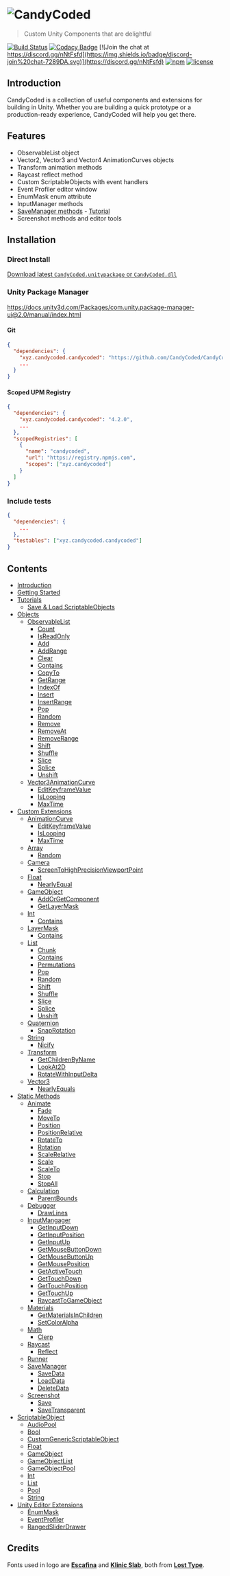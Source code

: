 # ![CandyCoded](logo.png)

> Custom Unity Components that are delightful

[![Build Status](https://travis-ci.org/CandyCoded/CandyCoded.svg?branch=master)](https://travis-ci.org/CandyCoded/CandyCoded)
[![Codacy Badge](https://api.codacy.com/project/badge/Grade/b0c24c2b49e2430b9ce42e2ba07e83ee)](https://www.codacy.com/app/CandyCoded/CandyCoded?utm_source=github.com&utm_medium=referral&utm_content=CandyCoded/CandyCoded&utm_campaign=Badge_Grade)
[![Join the chat at https://discord.gg/nNtFsfd](https://img.shields.io/badge/discord-join%20chat-7289DA.svg)](https://discord.gg/nNtFsfd)
[![npm](https://img.shields.io/npm/v/xyz.candycoded.candycoded)](https://www.npmjs.com/package/xyz.candycoded.candycoded)
[![license](https://img.shields.io/npm/l/xyz.candycoded.candycoded)](https://github.com/CandyCoded/CandyCoded/blob/master/LICENSE)

## Introduction

CandyCoded is a collection of useful components and extensions for building in Unity. Whether you are building a quick prototype or a production-ready experience, CandyCoded will help you get there.

## Features

- ObservableList object
- Vector2, Vector3 and Vector4 AnimationCurves objects
- Transform animation methods
- Raycast reflect method
- Custom ScriptableObjects with event handlers
- Event Profiler editor window
- EnumMask enum attribute
- InputManager methods
- [SaveManager methods](Documentation/3.%20Static%20Methods/SaveManager.md) - [Tutorial](Documentation/6.%20Tutorials/Save%20&%20Load%20ScriptableObjects/README.md)
- Screenshot methods and editor tools

## Installation

### Direct Install

[Download latest `CandyCoded.unitypackage` or `CandyCoded.dll`](https://github.com/CandyCoded/CandyCoded/releases)

### Unity Package Manager

<https://docs.unity3d.com/Packages/com.unity.package-manager-ui@2.0/manual/index.html>

#### Git

```json
{
  "dependencies": {
    "xyz.candycoded.candycoded": "https://github.com/CandyCoded/CandyCoded.git#v4.2.0",
    ...
  }
}
```

#### Scoped UPM Registry

```json
{
  "dependencies": {
    "xyz.candycoded.candycoded": "4.2.0",
    ...
  },
  "scopedRegistries": [
    {
      "name": "candycoded",
      "url": "https://registry.npmjs.com",
      "scopes": ["xyz.candycoded"]
    }
  ]
}
```

### Include tests

```json
{
  "dependencies": {
    ...
  },
  "testables": ["xyz.candycoded.candycoded"]
}
```

## Contents

- [Introduction](Documentation/Introduction.md)
- [Getting Started](Documentation/Getting%20Started.md)
- [Tutorials](Documentation/6.%20Tutorials/README.md)
  - [Save & Load ScriptableObjects](Documentation/6.%20Tutorials/Save%20&%20Load%20ScriptableObjects/README.md)
- [Objects](Documentation/1.%20Objects/)
  - [ObservableList](Documentation/1.%20Objects/ObservableList.md)
    - [Count](Documentation/1.%20Objects/ObservableList.md#count)
    - [IsReadOnly](Documentation/1.%20Objects/ObservableList.md#isreadonly)
    - [Add](Documentation/1.%20Objects/ObservableList.md#add)
    - [AddRange](Documentation/1.%20Objects/ObservableList.md#addrange)
    - [Clear](Documentation/1.%20Objects/ObservableList.md#clear)
    - [Contains](Documentation/1.%20Objects/ObservableList.md#contains)
    - [CopyTo](Documentation/1.%20Objects/ObservableList.md#copyto)
    - [GetRange](Documentation/1.%20Objects/ObservableList.md#getrange)
    - [IndexOf](Documentation/1.%20Objects/ObservableList.md#indexof)
    - [Insert](Documentation/1.%20Objects/ObservableList.md#insert)
    - [InsertRange](Documentation/1.%20Objects/ObservableList.md#insertrange)
    - [Pop](Documentation/1.%20Objects/ObservableList.md#pop)
    - [Random](Documentation/1.%20Objects/ObservableList.md#random)
    - [Remove](Documentation/1.%20Objects/ObservableList.md#remove)
    - [RemoveAt](Documentation/1.%20Objects/ObservableList.md#removeat)
    - [RemoveRange](Documentation/1.%20Objects/ObservableList.md#removerange)
    - [Shift](Documentation/1.%20Objects/ObservableList.md#shift)
    - [Shuffle](Documentation/1.%20Objects/ObservableList.md#shuffle)
    - [Slice](Documentation/1.%20Objects/ObservableList.md#slice)
    - [Splice](Documentation/1.%20Objects/ObservableList.md#splice)
    - [Unshift](Documentation/1.%20Objects/ObservableList.md#unshift)
  - [Vector3AnimationCurve](Documentation/1.%20Objects/Vector3AnimationCurve.md)
    - [EditKeyframeValue](Documentation/1.%20Objects/Vector3AnimationCurve.md#editkeyframevalue)
    - [IsLooping](Documentation/1.%20Objects/Vector3AnimationCurve.md#islooping)
    - [MaxTime](Documentation/1.%20Objects/Vector3AnimationCurve.md#maxtime)
- [Custom Extensions](Documentation/2.%20Custom%20Extensions/)
  - [AnimationCurve](Documentation/2.%20Custom%20Extensions/AnimationCurve.md)
    - [EditKeyframeValue](Documentation/2.%20Custom%20Extensions/AnimationCurve.md#editkeyframevalue)
    - [IsLooping](Documentation/2.%20Custom%20Extensions/AnimationCurve.md#islooping)
    - [MaxTime](Documentation/2.%20Custom%20Extensions/AnimationCurve.md#maxtime)
  - [Array](Documentation/2.%20Custom%20Extensions/Array.md)
    - [Random](Documentation/2.%20Custom%20Extensions/Array.md#random)
  - [Camera](Documentation/2.%20Custom%20Extensions/Camera.md)
    - [ScreenToHighPrecisionViewportPoint](Documentation/2.%20Custom%20Extensions/Camera.md#screentohighprecisionviewportpoint)
  - [Float](Documentation/2.%20Custom%20Extensions/Float.md)
    - [NearlyEqual](Documentation/2.%20Custom%20Extensions/Float.md#nearlyequal)
  - [GameObject](Documentation/2.%20Custom%20Extensions/GameObject.md)
    - [AddOrGetComponent](Documentation/2.%20Custom%20Extensions/GameObject.md#addorgetcomponent)
    - [GetLayerMask](Documentation/2.%20Custom%20Extensions/GameObject.md#getlayermask)
  - [Int](Documentation/2.%20Custom%20Extensions/Int.md)
    - [Contains](Documentation/2.%20Custom%20Extensions/Int.md#contains)
  - [LayerMask](Documentation/2.%20Custom%20Extensions/LayerMask.md)
    - [Contains](Documentation/2.%20Custom%20Extensions/LayerMask.md#contains)
  - [List](Documentation/2.%20Custom%20Extensions/List.md)
    - [Chunk](Documentation/2.%20Custom%20Extensions/List.md#chunk)
    - [Contains](Documentation/2.%20Custom%20Extensions/List.md#contains)
    - [Permutations](Documentation/2.%20Custom%20Extensions/List.md#permutations)
    - [Pop](Documentation/2.%20Custom%20Extensions/List.md#pop)
    - [Random](Documentation/2.%20Custom%20Extensions/List.md#random)
    - [Shift](Documentation/2.%20Custom%20Extensions/List.md#shift)
    - [Shuffle](Documentation/2.%20Custom%20Extensions/List.md#shuffle)
    - [Slice](Documentation/2.%20Custom%20Extensions/List.md#slice)
    - [Splice](Documentation/2.%20Custom%20Extensions/List.md#splice)
    - [Unshift](Documentation/2.%20Custom%20Extensions/List.md#unshift)
  - [Quaternion](Documentation/2.%20Custom%20Extensions/Quaternion.md)
    - [SnapRotation](Documentation/2.%20Custom%20Extensions/Quaternion.md#snaprotation)
  - [String](Documentation/2.%20Custom%20Extensions/String.md)
    - [Nicify](Documentation/2.%20Custom%20Extensions/String.md#nicify)
  - [Transform](Documentation/2.%20Custom%20Extensions/Transform.md)
    - [GetChildrenByName](Documentation/2.%20Custom%20Extensions/Transform.md#getchildrenbyname)
    - [LookAt2D](Documentation/2.%20Custom%20Extensions/Transform.md#lookat2d)
    - [RotateWithInputDelta](Documentation/2.%20Custom%20Extensions/Transform.md#rotatewithinputdelta)
  - [Vector3](Documentation/2.%20Custom%20Extensions/Vector3.md)
    - [NearlyEquals](Documentation/2.%20Custom%20Extensions/Vector3.md#nearlyequals)
- [Static Methods](Documentation/3.%20Static%20Methods/)
  - [Animate](Documentation/3.%20Static%20Methods/Animate.md)
    - [Fade](Documentation/3.%20Static%20Methods/Animate.md#fade)
    - [MoveTo](Documentation/3.%20Static%20Methods/Animate.md#moveto)
    - [Position](Documentation/3.%20Static%20Methods/Animate.md#position)
    - [PositionRelative](Documentation/3.%20Static%20Methods/Animate.md#positionrelative)
    - [RotateTo](Documentation/3.%20Static%20Methods/Animate.md#rotateto)
    - [Rotation](Documentation/3.%20Static%20Methods/Animate.md#rotation)
    - [ScaleRelative](Documentation/3.%20Static%20Methods/Animate.md#scalerelative)
    - [Scale](Documentation/3.%20Static%20Methods/Animate.md#scale)
    - [ScaleTo](Documentation/3.%20Static%20Methods/Animate.md#scaleto)
    - [Stop](Documentation/3.%20Static%20Methods/Animate.md#stop)
    - [StopAll](Documentation/3.%20Static%20Methods/Animate.md#stopall)
  - [Calculation](Documentation/3.%20Static%20Methods/Calculation.md)
    - [ParentBounds](Documentation/3.%20Static%20Methods/Calculation.md#parentbounds)
  - [Debugger](Documentation/3.%20Static%20Methods/Debugger.md)
    - [DrawLines](Documentation/3.%20Static%20Methods/Debugger.md#drawlines)
  - [InputMangager](Documentation/3.%20Static%20Methods/InputMangager.md)
    - [GetInputDown](Documentation/3.%20Static%20Methods/InputMangager.md#getinputdown)
    - [GetInputPosition](Documentation/3.%20Static%20Methods/InputMangager.md#getinputposition)
    - [GetInputUp](Documentation/3.%20Static%20Methods/InputMangager.md#getinputup)
    - [GetMouseButtonDown](Documentation/3.%20Static%20Methods/InputMangager.md#getmousebuttondown)
    - [GetMouseButtonUp](Documentation/3.%20Static%20Methods/InputMangager.md#getmousebuttonup)
    - [GetMousePosition](Documentation/3.%20Static%20Methods/InputMangager.md#getmouseposition)
    - [GetActiveTouch](Documentation/3.%20Static%20Methods/InputMangager.md#getactivetouch)
    - [GetTouchDown](Documentation/3.%20Static%20Methods/InputMangager.md#gettouchdown)
    - [GetTouchPosition](Documentation/3.%20Static%20Methods/InputMangager.md#gettouchposition)
    - [GetTouchUp](Documentation/3.%20Static%20Methods/InputMangager.md#gettouchup)
    - [RaycastToGameObject](Documentation/3.%20Static%20Methods/InputMangager.md#raycasttogameobject)
  - [Materials](Documentation/3.%20Static%20Methods/Materials.md)
    - [GetMaterialsInChildren](Documentation/3.%20Static%20Methods/Materials.md#getmaterialsinchildren)
    - [SetColorAlpha](Documentation/3.%20Static%20Methods/Materials.md#setcoloralpha)
  - [Math](Documentation/3.%20Static%20Methods/Math.md)
    - [Clerp](Documentation/3.%20Static%20Methods/Math.md#clerp)
  - [Raycast](Documentation/3.%20Static%20Methods/Raycast.md)
    - [Reflect](Documentation/3.%20Static%20Methods/Raycast.md#reflect)
  - [Runner](Documentation/3.%20Static%20Methods/Runner.md)
  - [SaveManager](Documentation/3.%20Static%20Methods/SaveManager.md)
    - [SaveData](Documentation/3.%20Static%20Methods/SaveManager.md#savedata)
    - [LoadData](Documentation/3.%20Static%20Methods/SaveManager.md#loaddata)
    - [DeleteData](Documentation/3.%20Static%20Methods/SaveManager.md#deletedata)
  - [Screenshot](Documentation/3.%20Static%20Methods/Screenshot.md)
    - [Save](Documentation/3.%20Static%20Methods/Screenshot.md#save)
    - [SaveTransparent](Documentation/3.%20Static%20Methods/Screenshot.md#savetransparent)
- [ScriptableObject](Documentation/4.%20ScriptableObject/)
  - [AudioPool](Documentation/4.%20ScriptableObject/AudioPool.md)
  - [Bool](Documentation/4.%20ScriptableObject/Bool.md)
  - [CustomGenericScriptableObject](Documentation/4.%20ScriptableObject/CustomGenericScriptableObject.md)
  - [Float](Documentation/4.%20ScriptableObject/Float.md)
  - [GameObject](Documentation/4.%20ScriptableObject/GameObject.md)
  - [GameObjectList](Documentation/4.%20ScriptableObject/GameObjectList.md)
  - [GameObjectPool](Documentation/4.%20ScriptableObject/GameObjectPool.md)
  - [Int](Documentation/4.%20ScriptableObject/Int.md)
  - [List](Documentation/4.%20ScriptableObject/List.md)
  - [Pool](Documentation/4.%20ScriptableObject/Pool.md)
  - [String](Documentation/4.%20ScriptableObject/String.md)
- [Unity Editor Extensions](Documentation/5.%20Unity%20Editor%20Extensions/)
  - [EnumMask](Documentation/5.%20Unity%20Editor%20Extensions/EnumMask.md)
  - [EventProfiler](Documentation/5.%20Unity%20Editor%20Extensions/EventProfiler.md)
  - [RangedSliderDrawer](Documentation/5.%20Unity%20Editor%20Extensions/RangedSliderDrawer.md)

## Credits

Fonts used in logo are [**Escafina**](http://www.losttype.com/font/?name=escafina) and [**Klinic Slab**](http://www.losttype.com/font/?name=klinic), both from [**Lost Type**](http://www.losttype.com/).

